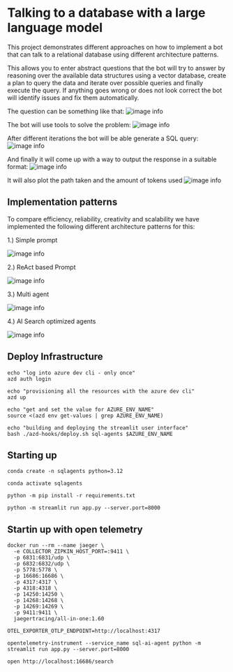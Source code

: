 # Talking to a database with a large language model

This project demonstrates different approaches on how to implement a bot that can talk to a relational database using different architecture patterns.

This allows you to enter abstract questions that the bot will try to answer by reasoning over the available data structures using a vector database, create a plan to query the data and iterate over possible queries and finally execute the query. If anything goes wrong or does not look correct the bot will identify issues and fix them automatically.

The question can be something like that:
![image info](./img/question.png)

The bot will use tools to solve the problem:
![image info](./img/tools_used.png)

After different iterations the bot will be able generate a SQL query:
![image info](./img/query.png)

And finally it will come up with a way to output the response in a suitable format:
![image info](./img/output.png)

It will also plot the path taken and the amount of tokens used
![image info](./img/plan.png)

## Implementation patterns

To compare efficiency, reliability, creativity and scalability we have implemented the following different architecture patterns for this:

1.) Simple prompt

![image info](./img/simple.png)

2.) ReAct based Prompt

![image info](./img/tools.png)

3.) Multi agent

![image info](./img/agents.png)

4.) AI Search optimized agents

![image info](./img/embeded-agents.png)

## Deploy Infrastructure

```
echo "log into azure dev cli - only once"
azd auth login

echo "provisioning all the resources with the azure dev cli"
azd up

echo "get and set the value for AZURE_ENV_NAME"
source <(azd env get-values | grep AZURE_ENV_NAME)

echo "building and deploying the streamlit user interface"
bash ./azd-hooks/deploy.sh sql-agents $AZURE_ENV_NAME
```

## Starting up


```
conda create -n sqlagents python=3.12

conda activate sqlagents

python -m pip install -r requirements.txt   

python -m streamlit run app.py --server.port=8000
```


## Startin up with open telemetry

```
docker run --rm --name jaeger \
  -e COLLECTOR_ZIPKIN_HOST_PORT=:9411 \
  -p 6831:6831/udp \
  -p 6832:6832/udp \
  -p 5778:5778 \
  -p 16686:16686 \
  -p 4317:4317 \
  -p 4318:4318 \
  -p 14250:14250 \
  -p 14268:14268 \
  -p 14269:14269 \
  -p 9411:9411 \
  jaegertracing/all-in-one:1.60

OTEL_EXPORTER_OTLP_ENDPOINT=http://localhost:4317

opentelemetry-instrument --service_name sql-ai-agent python -m streamlit run app.py --server.port=8000

open http://localhost:16686/search
```